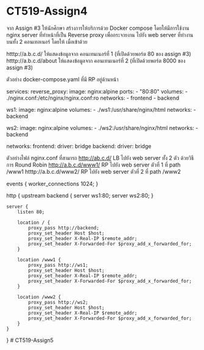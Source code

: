 ﻿# CT519-Assign4
จาก Assign #3 ให้นักศึกษา สร้างการให้บริการด้วย Docker compose โดยให้มีการใช้งาน nginx server ที่ทำหน้าที่เป็น Reverse proxy เพื่อกระจายงาน ไปยัง web server ที่ทำงานบนทั้ง 2 คอนเทอเนอร์ โดยให้ เมื่อเข้าด้วย

   htttp://a.b.c.d/  ให้แสดงข้อมูลจาก  คอนเทนเนอร์ที่ 1  (ที่เปิดด้วยพอร์ต 80 ของ assign #3)
   htttp://a.b.c.d/about  ให้แสดงข้อมูลจาก  คอนเทนเนอร์ที่ 2  (ที่เปิดด้วยพอร์ต 8000 ของ assign #3)


ตัวอย่าง docker-compose.yaml ที่มี RP อยู่ด้านหน้า

services:
  reverse_proxy:
    image: nginx:alpine
    ports:
      - "80:80"
    volumes:
      - ./nginx.conf:/etc/nginx/nginx.conf:ro
    networks:
      - frontend
      - backend

  ws1:
    image: nginx:alpine
    volumes:
      - ./ws1:/usr/share/nginx/html
    networks:
      - backend

  ws2:
    image: nginx:alpine
    volumes:
      - ./ws2:/usr/share/nginx/html
    networks:
      - backend

networks:
  frontend:
    driver: bridge
  backend:
    driver: bridge


ตัวอย่างไฟล์ nginx.conf ที่สามารถ
 http://ab.c.d/  LB ไปยัง web server ทั้ง 2 ตัว ด้วยวิธีการ Round Robin
 http://a.b.c.d/www1/  RP ไปยัง web server ตัวที่ 1 ที่ path  /www1
 htttp://a.b.c.d/www2/  RP ไปยัง web server ตัวที่ 2  ที่ path /www2

events {
    worker_connections 1024;
}

http {
    upstream backend {
        server ws1:80;
        server ws2:80;
    }

    server {
        listen 80;

        location / {
            proxy_pass http://backend;
            proxy_set_header Host $host;
            proxy_set_header X-Real-IP $remote_addr;
            proxy_set_header X-Forwarded-For $proxy_add_x_forwarded_for;
        }

        location /www1 {
            proxy_pass http://ws1;
            proxy_set_header Host $host;
            proxy_set_header X-Real-IP $remote_addr;
            proxy_set_header X-Forwarded-For $proxy_add_x_forwarded_for;
        }

        location /www2 {
            proxy_pass http://ws2;
            proxy_set_header Host $host;
            proxy_set_header X-Real-IP $remote_addr;
            proxy_set_header X-Forwarded-For $proxy_add_x_forwarded_for;
        }
    }
}
#   C T 5 1 9 - A s s i g n 5  
 